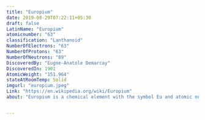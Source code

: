 ```yaml
---
title: "Europium"
date: 2019-08-29T07:22:11+05:30
draft: false
LatinName: "Europium"
atomicnumber: "63"
classification: "Lanthanoid"
NumberOfElectrons: "63"
NumberOfProtons: "63"
NumberOfNeutrons: "89" 
DiscoveredBy: "Eugne-Anatole Demarcay" 
DiscoveredIn: 1901
AtomicWeight: "151.964"
stateAtRoomTemp: Solid
imgurl: "europium.jpeg"
Link: "https://en.wikipedia.org/wiki/Europium"
about: "Europium is a chemical element with the symbol Eu and atomic number 63. Europium is the most reactive lanthanide by far, having to be stored under an inert fluid to protect it from atmospheric oxygen or moisture. Europium is also the softest lanthanide, as it can be dented with a finger nail and easily cut with a knife. When oxidation is removed a shiny-white metal is visible. Europium was isolated in 1901 and is named after the continent of Europe. Being a typical member of the lanthanide series, europium usually assumes the oxidation state +3, but the oxidation state +2 is also common."


---
```


